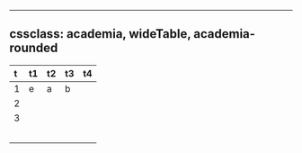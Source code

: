 
---
cssclass: academia, wideTable, academia-rounded 
---
|   t  |   t1  | t2    |  t3   |t4     |
|:--- |:--- |:--- | --- | --- |
|   1  |   e  |   a  |  b   |     |
|   2  |     |     |     |     |
|   3  |     |     |     |     |
|     |     |     |     |     |
|     |     |     |     |     |
|     |     |     |     |     |
|     |     |     |     |     |
|     |     |     |     |     |



